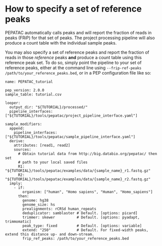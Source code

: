 # How to specify a set of reference peaks

PEPATAC automatically calls peaks and will report the fraction of reads in peaks (FRiP) for that set of peaks. The project processing pipeline will also produce a count table with the individual sample peaks.  

You may also specify a set of reference peaks and report the fraction of reads in those *reference* peaks **and** produce a count table using this reference peak set.  To do so, simply point the pipeline to your set of reference peaks, either at the command line using `--frip-ref-peaks /path/to/your_reference_peaks.bed`, or in a PEP configuration file like so:
```
name: PEPATAC_tutorial

pep_version: 2.0.0
sample_table: tutorial.csv

looper:
  output_dir: "${TUTORIAL}/processed/"
  pipeline_interfaces: ["${TUTORIAL}/tools/pepatac/project_pipeline_interface.yaml"]

sample_modifiers:
  append:
    pipeline_interfaces: ["${TUTORIAL}/tools/pepatac/sample_pipeline_interface.yaml"]
  derive:
    attributes: [read1, read2]
    sources:
      # Obtain tutorial data from http://big.databio.org/pepatac/ then set
      # path to your local saved files
      R1: "${TUTORIAL}/tools/pepatac/examples/data/{sample_name}_r1.fastq.gz"
      R2: "${TUTORIAL}/tools/pepatac/examples/data/{sample_name}_r2.fastq.gz"
  imply:
    - if: 
        organism: ["human", "Homo sapiens", "Human", "Homo_sapiens"]
      then: 
        genome: hg38
        genome_size: hs
        prealignments: rCRSd human_repeats
        deduplicator: samblaster # Default. [options: picard]
        trimmer: skewer          # Default. [options: pyadapt, trimmomatic]
        peak_type: fixed         # Default. [options: variable]
        extend: "250"            # Default. For fixed-width peaks, extend this distance up- and down-stream.
        frip_ref_peaks: /path/to/your_reference_peaks.bed     
```
